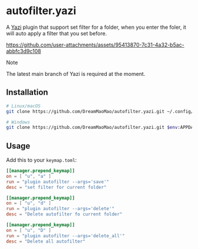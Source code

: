 # autofilter.yazi

A [Yazi](https://github.com/sxyazi/yazi) plugin that support set filter for a folder, when you enter the foler, it will auto apply a filter that you set before.


https://github.com/user-attachments/assets/95413870-7c31-4a32-b5ac-abbfc3d9c108




> [!NOTE]
> The latest main branch of Yazi is required at the moment.


## Installation

```sh
# Linux/macOS
git clone https://github.com/DreamMaoMao/autofilter.yazi.git ~/.config/yazi/plugins/autofilter.yazi

# Windows
git clone https://github.com/DreamMaoMao/autofilter.yazi.git $env:APPDATA\yazi\config\plugins\autofilter.yazi
```

## Usage

Add this to your `keymap.toml`:

```toml
[[manager.prepend_keymap]]
on = [ "u", "a" ]
run = "plugin autofilter --args='save'"
desc = "set filter for current folder"

[[manager.prepend_keymap]]
on = [ "u", "d" ]
run = "plugin autofilter --args='delete'"
desc = "Delete autofilter fo current folder"

[[manager.prepend_keymap]]
on = [ "u", "D" ]
run = "plugin autofilter --args='delete_all'"
desc = "Delete all autofilter"

```
